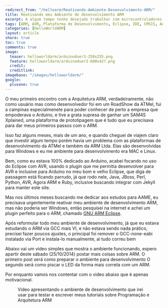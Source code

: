 ```yaml
---
redirect_from: "/helloarm/Reativando-Ambiente-Desenvolvimento-ARM/"
title: Reativando meu Ambiente de desenvolvimento ARM
excerpt: A algum tempo tenho desejado trabalhar com microcontroladores mais complexos e avançados, além do AVR, não que o AVR não seja avançado, mas o ARM tem um atraivo muito grande por sua grande gama de fabricantes e opções existentes no mercado.
tags: [ARM, AVR, Plataforma de Desenvolvimento, Eclipse, IDE, CMSIS, AAME]
categories: [HelloWorldARM]
layout: article
share: true
toc: true
comments: true
image:
  teaser: helloworldarm/arduinoduer3-258x255.png
  feature: helloworldarm/arduinoduer3-600x427.png
  credit: 
  creditlink: 
imagebase: "/images/helloworldarm/"
google:
  plusone: true
---
```

O meu primeiro encontro com a Arquitetura ARM, verdadeiramente, não como usuário mas como desenvolvedor
foi em um RoadShow da ATMel, fui a campinas especialmenete para poder conhecer de perto a empresa
que empoderava o Arduino, e tive a grata supresa de ganhar um SAM4S Xplained, uma plataforma de 
prototipagem que é tudo que eu precisava para dar meus primeiros passos com o ARM.

Isso faz alguns meses, mais de um ano, e quando cheguei de viajem claro que investir algum tempo
porém havia um problema com as plataformas de desenvolvimento da ATMel e também da ARM Ltda. Elas
são desenvolvidas para Windows e eu me ambiente para desenvolvimento era MAC e Linux.

Bem, como eu estava 100% dedicado ao Arduino, acabei focando no uso do Eclipse com AVR, usando o
plugin que me permitia desenvolver para AVR e inclusive para Arduino no meu bom e velho Eclipse,
que diga de passagem está ficando parrudo, já que rodo nele, Java, JBoss, Perl, Python, AVR, Agora
ARM e Ruby, inclusive buscando integrar com Jekyll para manter este site.

Mas nos últimos meses buscando me dedicar aos estudos para AAME, eu precisava urgentemente reativar
meu ambiente de desenvolvimento ARM, mas não poderia ser Windows, então pesquisei na internet e
achei um plugin perfeito para o ARM, chamado [GNU ARM Eclipse](http://gnuarmeclipse.livius.net/blog/).

Após reformular todo meu ambiente de desenvolvimento, já que eu estava estudando o ARM via GCC mais VI,
 e não estava sendo nada prático, precisei fazer poucos ajustes, o principal foi remover o GCC-none-eabi
 instalado via Port e instala-lo manualmente, ai tudo correu bem
 
 Abaixo vai um video simples que mostra o ambiente funcionando, espero apartir deste sábado (25/10/2014)
 postar mais coisas sobre ARM. O primeiro post será como preparar o ambiente para desenvolvimento
 O segundo será como piscar o LED da forma mais correta com um ARM.
 
 
 Por enquanto vamos nos contentar com o video abaixo que é apenas motivacional.
  <figure>
<!-- Place this tag where you want the widget to render. -->
<div class="g-post" data-href="https://plus.google.com/112098543595283009988/posts/GPLwYLTq3ni"></div>
<figcaption>Video apresentando o ambiente de desenvolvimento que irei usar para testar e escrever meus tutoriais sobre Programação e Arquitetura ARM</figcaption>
</figure>